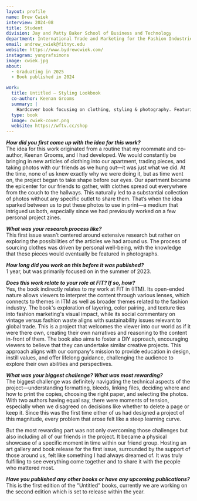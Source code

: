 ```yaml
---
layout: profile
name: Drew Cwiek
interview: 2024-08
title: Student
division: Jay and Patty Baker School of Business and Technology
department: International Trade and Marketing for the Fashion Industries
email: andrew_cwiek@fitnyc.edu
website: https://www.bydrewcwiek.com/
instagram: yungrafsimons
image: cwiek.jpg
about:
  - Graduating in 2025
  - Book published in 2024

work:
  title: Untitled — Styling Lookbook
  co-author: Keenan Grooms
  summary: |
    Hardcover book focusing on clothing, styling & photography. Featuring 30+ models plus artists & contributors. Over 200+ pages of content.
  type: book
  image: cwiek-cover.png
  website: https://wftv.cc/shop
---
```

***How did you first come up with the idea for this work?***  
The idea for this work originated from a routine that my roommate and co-author, Keenan Grooms, and I had developed. We would constantly be bringing in new articles of clothing into our apartment, trading pieces, and taking photos with our friends as we hung out—it was just what we did. At the time, none of us knew exactly why we were doing it, but as time went on, the project began to take shape before our eyes. Our apartment became the epicenter for our friends to gather, with clothes spread out everywhere from the couch to the hallways. This naturally led to a substantial collection of photos without any specific outlet to share them. That’s when the idea sparked between us to put these photos to use in print—a medium that intrigued us both, especially since we had previously worked on a few personal project zines.

***What was your research process like?***  
This first issue wasn’t centered around extensive research but rather on exploring the possibilities of the articles we had around us. The process of sourcing clothes was driven by personal well-being, with the knowledge that these pieces would eventually be featured in photographs.

***How long did you work on this before it was published?***  
1 year, but was primarily focused on in the summer of 2023.

***Does this work relate to your role at FIT? If so, how?***  
Yes, the book indirectly relates to my work at FIT in (ITM). Its open-ended nature allows viewers to interpret the content through various lenses, which connects to themes in ITM as well as broader themes related to the fashion industry. The book's exploration of layering, color pairing, and texture ties into fashion marketing's visual impact, while its social commentary on vintage versus fashion waste aligns with sustainability issues relevant to global trade. This is a project that welcomes the viewer into our world as if it were there own, creating their own narratives and reasoning to the content in-front of them. The book also aims to foster a DIY approach, encouraging viewers to believe that they can undertake similar creative projects. This approach aligns with our company's mission to provide education in design, instill values, and offer lifelong guidance, challenging the audience to explore their own abilities and perspectives.

***What was your biggest challenge? What was most rewarding?***  
The biggest challenge was definitely navigating the technical aspects of the project—understanding formatting, bleeds, linking files, deciding where and how to print the copies, choosing the right paper, and selecting the photos. With two authors having equal say, there were moments of tension, especially when we disagreed on decisions like whether to delete a page or keep it. Since this was the first time either of us had designed a project of this magnitude, every problem that arose felt like a steep learning curve.

But the most rewarding part was not only overcoming those challenges but also including all of our friends in the project. It became a physical showcase of a specific moment in time within our friend group. Hosting an art gallery and book release for the first issue, surrounded by the support of those around us, felt like something I had always dreamed of. It was truly fulfilling to see everything come together and to share it with the people who mattered most.

***Have you published any other books or have any upcoming publications?***  
This is the first edition of the "Untitled" books, currently we are working on the second edition which is set to release within the year. 

